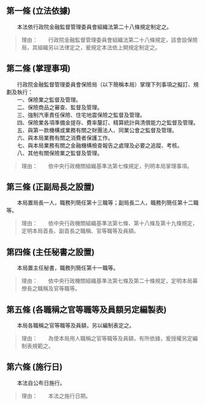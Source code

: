 第一條 (立法依據)
-----------------
　　本法依行政院金融監督管理委員會組織法第二十八條規定制定之。  
> 理由：　　行政院金融監督管理委員會組織法第二十八條規定，該會設保險局，其組織另以法律定之，爰規定本法依上開規定制定之。



第二條 (掌理事項)
-----------------
　　行政院金融監督管理委員會保險局（以下簡稱本局）掌理下列事項之擬訂、規劃及執行：  
　　一、保險業之監督及管理。  
　　二、保險商品之審查、監督及管理。  
　　三、強制汽車責任保險、住宅地震保險之監督及管理。  
　　四、保險業各項準備金提存、費率釐訂、精算統計與清償能力之監督及管理。  
　　五、與第一款機構或業務有關之財團法人、同業公會之監督及管理。  
　　六、與本局業務有關之消費者保護工作。  
　　七、與本局業務有關之金融機構檢查報告之處理及必要之追蹤、考核。  
　　八、其他有關保險業之監督及管理。  
> 理由：　　依中央行政機關組織基準法第七條規定，列明本局掌理事項。



第三條 (正副局長之設置)
-----------------------
　　本局置局長一人，職務列簡任第十三職等；副局長二人，職務列簡任第十二職等。  
> 理由：　　依中央行政機關組織基準法第七條、第十八條及第十九條規定，定明本局首長、副首長之職稱、官等職等及員額。



第四條 (主任秘書之設置)
-----------------------
　　本局置主任秘書，職務列簡任第十一職等。  
> 理由：　　依中央行政機關組織基準法第七條及第二十條規定，定明本局幕僚長之職稱及官等職等。



第五條 (各職稱之官等職等及員額另定編製表)
-----------------------------------------
　　本局各職稱之官等職等及員額，另以編制表定之。  
> 理由：　　為使本局用人職稱之官等職等及員額，有所依據，爰授權另定編制表規範之。



第六條 (施行日)
---------------
　　本法自公布日施行。  
> 理由：　　本法之施行日期。